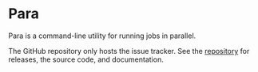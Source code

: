 # Para

Para is a command-line utility for running jobs in parallel.

The GitHub repository only hosts the issue tracker. See the
[repository](https://codeberg.org/odkr/para) for releases,
the source code, and documentation.
